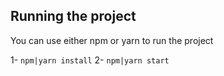 ## Running the project

You can use either npm or yarn to run the project

1- `npm|yarn install`
2- `npm|yarn start`
